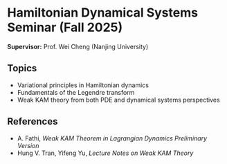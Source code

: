 # Hamiltonian Dynamical Systems Seminar (Fall 2025)

**Supervisor:** Prof. Wei Cheng (Nanjing University)  

## Topics
- Variational principles in Hamiltonian dynamics  
- Fundamentals of the Legendre transform  
- Weak KAM theory from both PDE and dynamical systems perspectives  

## References
- A. Fathi, *Weak KAM Theorem in Lagrangian Dynamics Preliminary Version* 
- Hung V. Tran, Yifeng Yu, *Lecture Notes on Weak KAM Theory*  
